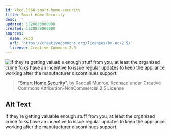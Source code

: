 ```yaml
---
id: xkcd.1966-smart-home-security
title: Smart Home Security
desc: ''
updated: 1520838000000
created: 1520838000000
sources:
  name: xkcd
  url: 'https://creativecommons.org/licenses/by-nc/2.5/'
  license: Creative Commons 2.5
---
```

![If they're getting valuable enough stuff from you, at least the organized crime folks have an incentive to issue regular updates to keep the appliance working after the manufacturer discontinues support.](https://imgs.xkcd.com/comics/smart_home_security.png)
> "[Smart Home Security](https://xkcd.com/1966/)", by Randall Munroe, licensed under Creative Commons Attribution-NonCommercial 2.5 License

## Alt Text
If they're getting valuable enough stuff from you, at least the organized crime folks have an incentive to issue regular updates to keep the appliance working after the manufacturer discontinues support.
